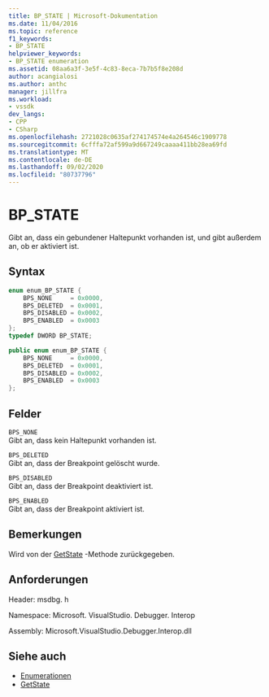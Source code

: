 ```yaml
---
title: BP_STATE | Microsoft-Dokumentation
ms.date: 11/04/2016
ms.topic: reference
f1_keywords:
- BP_STATE
helpviewer_keywords:
- BP_STATE enumeration
ms.assetid: 08aa6a3f-3e5f-4c83-8eca-7b7b5f8e208d
author: acangialosi
ms.author: anthc
manager: jillfra
ms.workload:
- vssdk
dev_langs:
- CPP
- CSharp
ms.openlocfilehash: 2721028c0635af274174574e4a264546c1909778
ms.sourcegitcommit: 6cfffa72af599a9d667249caaaa411bb28ea69fd
ms.translationtype: MT
ms.contentlocale: de-DE
ms.lasthandoff: 09/02/2020
ms.locfileid: "80737796"
---
```

# <a name="bp_state"></a>BP_STATE
Gibt an, dass ein gebundener Haltepunkt vorhanden ist, und gibt außerdem an, ob er aktiviert ist.

## <a name="syntax"></a>Syntax

```cpp
enum enum_BP_STATE {
    BPS_NONE     = 0x0000,
    BPS_DELETED  = 0x0001,
    BPS_DISABLED = 0x0002,
    BPS_ENABLED  = 0x0003
};
typedef DWORD BP_STATE;
```

```csharp
public enum enum_BP_STATE {
    BPS_NONE     = 0x0000,
    BPS_DELETED  = 0x0001,
    BPS_DISABLED = 0x0002,
    BPS_ENABLED  = 0x0003
};
```

## <a name="fields"></a>Felder
`BPS_NONE`\
Gibt an, dass kein Haltepunkt vorhanden ist.

`BPS_DELETED`\
Gibt an, dass der Breakpoint gelöscht wurde.

`BPS_DISABLED`\
Gibt an, dass der Breakpoint deaktiviert ist.

`BPS_ENABLED`\
Gibt an, dass der Breakpoint aktiviert ist.

## <a name="remarks"></a>Bemerkungen
Wird von der [GetState](../../../extensibility/debugger/reference/idebugboundbreakpoint2-getstate.md) -Methode zurückgegeben.

## <a name="requirements"></a>Anforderungen
Header: msdbg. h

Namespace: Microsoft. VisualStudio. Debugger. Interop

Assembly: Microsoft.VisualStudio.Debugger.Interop.dll

## <a name="see-also"></a>Siehe auch
- [Enumerationen](../../../extensibility/debugger/reference/enumerations-visual-studio-debugging.md)
- [GetState](../../../extensibility/debugger/reference/idebugboundbreakpoint2-getstate.md)
